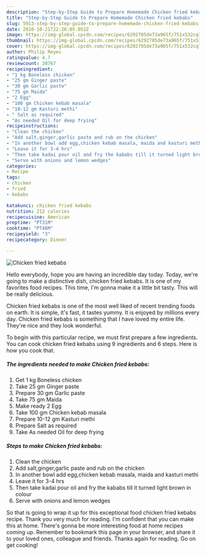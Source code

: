 ```yaml
---
description: "Step-by-Step Guide to Prepare Homemade Chicken fried kebabs"
title: "Step-by-Step Guide to Prepare Homemade Chicken fried kebabs"
slug: 5913-step-by-step-guide-to-prepare-homemade-chicken-fried-kebabs
date: 2020-10-21T22:26:05.052Z
image: https://img-global.cpcdn.com/recipes/6292705de73a965f/751x532cq70/chicken-fried-kebabs-recipe-main-photo.jpg
thumbnail: https://img-global.cpcdn.com/recipes/6292705de73a965f/751x532cq70/chicken-fried-kebabs-recipe-main-photo.jpg
cover: https://img-global.cpcdn.com/recipes/6292705de73a965f/751x532cq70/chicken-fried-kebabs-recipe-main-photo.jpg
author: Philip Reyes
ratingvalue: 4.7
reviewcount: 30767
recipeingredient:
- "1 kg Boneless chicken"
- "25 gm Ginger paste"
- "30 gm Garlic paste"
- "75 gm Maida"
- "2 Egg"
- "100 gm Chicken kebab masala"
- "10-12 gm Kasturi methi"
- " Salt as required"
- "As needed Oil for deep frying"
recipeinstructions:
- "Clean the chicken"
- "Add salt,ginger,garlic paste and rub on the chicken"
- "In another bowl add egg,chicken kebab masala, maida and kasturi methi"
- "Leave it for 3-4 hrs"
- "Then take kadai pour oil and fry the kababs till it turned light brown in colour"
- "Serve with onions and lemon wedges"
categories:
- Recipe
tags:
- chicken
- fried
- kebabs

katakunci: chicken fried kebabs 
nutrition: 212 calories
recipecuisine: American
preptime: "PT31M"
cooktime: "PT46M"
recipeyield: "3"
recipecategory: Dinner

---
```



![Chicken fried kebabs](https://img-global.cpcdn.com/recipes/6292705de73a965f/751x532cq70/chicken-fried-kebabs-recipe-main-photo.jpg)

Hello everybody, hope you are having an incredible day today. Today, we're going to make a distinctive dish, chicken fried kebabs. It is one of my favorites food recipes. This time, I'm gonna make it a little bit tasty. This will be really delicious.



Chicken fried kebabs is one of the most well liked of recent trending foods on earth. It is simple, it's fast, it tastes yummy. It is enjoyed by millions every day. Chicken fried kebabs is something that I have loved my entire life. They're nice and they look wonderful.


To begin with this particular recipe, we must first prepare a few ingredients. You can cook chicken fried kebabs using 9 ingredients and 6 steps. Here is how you cook that.

<!--inarticleads1-->

##### The ingredients needed to make Chicken fried kebabs:

1. Get 1 kg Boneless chicken
1. Take 25 gm Ginger paste
1. Prepare 30 gm Garlic paste
1. Take 75 gm Maida
1. Make ready 2 Egg
1. Take 100 gm Chicken kebab masala
1. Prepare 10-12 gm Kasturi methi
1. Prepare  Salt as required
1. Take As needed Oil for deep frying




<!--inarticleads2-->

##### Steps to make Chicken fried kebabs:

1. Clean the chicken
1. Add salt,ginger,garlic paste and rub on the chicken
1. In another bowl add egg,chicken kebab masala, maida and kasturi methi
1. Leave it for 3-4 hrs
1. Then take kadai pour oil and fry the kababs till it turned light brown in colour
1. Serve with onions and lemon wedges




So that is going to wrap it up for this exceptional food chicken fried kebabs recipe. Thank you very much for reading. I'm confident that you can make this at home. There's gonna be more interesting food at home recipes coming up. Remember to bookmark this page in your browser, and share it to your loved ones, colleague and friends. Thanks again for reading. Go on get cooking!
